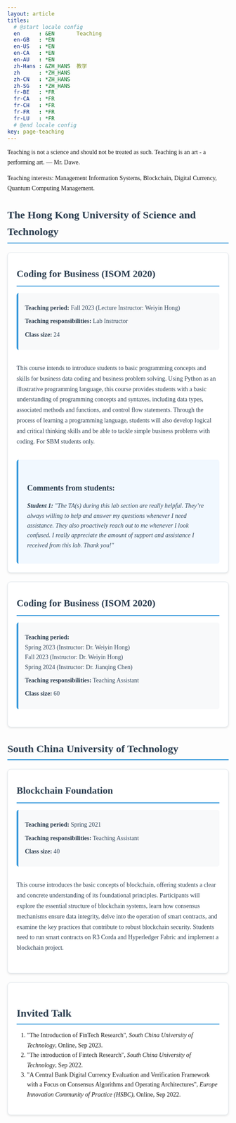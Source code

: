 ```yaml
---
layout: article
titles:
  # @start locale config
  en      : &EN       Teaching
  en-GB   : *EN
  en-US   : *EN
  en-CA   : *EN
  en-AU   : *EN
  zh-Hans : &ZH_HANS  教学
  zh      : *ZH_HANS
  zh-CN   : *ZH_HANS
  zh-SG   : *ZH_HANS
  fr-BE   : *FR
  fr-CA   : *FR
  fr-CH   : *FR
  fr-FR   : *FR
  fr-LU   : *FR
  # @end locale config
key: page-teaching
---
```


Teaching is not a science and should not be treated as such. Teaching is an art - a performing art. — Mr. Dawe.

Teaching interests: Management Information Systems, Blockchain, Digital Currency, Quantum Computing Management.

<h2>The Hong Kong University of Science and Technology</h2>

<div class="course-container">
  <div class="course-title">Coding for Business (ISOM 2020)</div>
  <div class="course-details">
      <p><strong>Teaching period:</strong> Fall 2023 (Lecture Instructor: Weiyin Hong)</p>
      <p><strong>Teaching responsibilities:</strong> Lab Instructor</p>
      <p><strong>Class size:</strong> 24</p>
  </div>

  <p class="course-description">This course intends to introduce students to basic programming concepts and skills for business data coding and business problem solving. Using Python as an illustrative programming language, this course provides students with a basic understanding of programming concepts and syntaxes, including data types, associated methods and functions, and control flow statements. Through the process of learning a programming language, students will also develop logical and critical thinking skills and be able to tackle simple business problems with coding. For SBM students only.</p>

  <div class="student-feedback">
      <h2>Comments from students:</h2>
      <p><strong>Student 1:</strong> "The TA(s) during this lab section are really helpful. They’re always willing to help and answer my questions whenever I need assistance. They also proactively reach out to me whenever I look confused. I really appreciate the amount of support and assistance I received from this lab. Thank you!"</p>
  </div>
</div>

<div class="course-container">
<div class="course-title">Coding for Business (ISOM 2020)</div>
<div class="course-details">
    <p><strong>Teaching period:</strong><br>
    Spring 2023 (Instructor: Dr. Weiyin Hong)<br>
    Fall 2023 (Instructor: Dr. Weiyin Hong)<br>
    Spring 2024 (Instructor: Dr. Jianqing Chen)
    </p>
    <p><strong>Teaching responsibilities:</strong> Teaching Assistant</p>
    <p><strong>Class size:</strong> 60</p>
</div>
</div>

<h2>South China University of Technology </h2>

<div class="course-container">
<div class="course-title">Blockchain Foundation</div>
<div class="course-details">
    <p><strong>Teaching period:</strong> Spring 2021</p>
    <p><strong>Teaching responsibilities:</strong> Teaching Assistant</p>
    <p><strong>Class size:</strong> 40</p>
</div>
<p class="course-description">This course introduces the basic concepts of blockchain, offering students a clear and concrete understanding of its foundational principles. Participants will explore the essential structure of blockchain systems, learn how consensus mechanisms ensure data integrity, delve into the operation of smart contracts, and examine the key practices that contribute to robust blockchain security. Students need to run smart contracts on R3 Corda and Hyperledger Fabric and implement a blockchain project.</p>
</div>

<div class="course-container">


## **Invited Talk**
1. "The Introduction of FinTech Research", _South China University of Technology_, Online, Sep 2023.
2. "The introduction of Fintech Research", _South China University of Technology_, Sep 2022.
3. "A Central Bank Digital Currency Evaluation and Verification Framework with a Focus on Consensus Algorithms and Operating Architectures", _Europe Innovation Community of Practice (HSBC)_, Online, Sep 2022.


<style>
    body {
      font-family: 'Lora', serif;
      line-height: 1.6;
      padding: 10px;
    }

    h1 {
        font-size: 32px;
        font-weight: bold;
        margin-bottom: 20px;
    }

    h2 {
        font-size: 24px;
        font-weight: bold;
        margin-top: 30px;
        margin-bottom: 10px;
        color: #2c3e50;
        border-bottom: 2px solid #3498db;
        padding-bottom: 5px;
    }

    .quote {
        font-style: italic;
        font-size: 18px;
        color: #555;
        margin-bottom: 20px;
        padding: 15px;
        background-color: #f8f9fa;
        border-left: 4px solid #3498db;
        border-radius: 5px;
    }

    .teaching-interests {
        font-weight: bold;
        margin-bottom: 20px;
        color: #2c3e50;
        padding: 10px;
        background-color: #ecf0f1;
        border-radius: 5px;
    }

    .course-container {
        background: #ffffff;
        border: 1px solid #e1e8ed;
        border-radius: 8px;
        margin: 20px 0;
        padding: 20px;
        box-shadow: 0 2px 4px rgba(0,0,0,0.1);
        transition: transform 0.2s ease, box-shadow 0.2s ease;
    }

    .course-container:hover {
        transform: translateY(-2px);
        box-shadow: 0 4px 8px rgba(0,0,0,0.15);
    }

    .course-title {
        font-size: 22px;
        font-weight: bold;
        margin-bottom: 15px;
        color: #2c3e50;
        padding: 10px 0;
        border-bottom: 2px solid #3498db;
    }

    .course-details {
        margin-bottom: 20px;
        background-color: #f8f9fa;
        padding: 15px;
        border-radius: 5px;
        border-left: 4px solid #3498db;
    }

    .course-details p {
        margin: 8px 0;
        color: #34495e;
    }

    .course-details strong {
        color: #2c3e50;
        font-weight: 600;
    }

    .course-description {
        line-height: 1.7;
        color: #2c3e50;
        margin-bottom: 15px;
        padding: 10px 0;
    }

    .student-feedback {
        margin-top: 20px;
        padding: 20px;
        background-color: #f1f8ff;
        border-left: 4px solid #3498db;
        border-radius: 5px;
    }

    .student-feedback h2 {
        font-size: 18px;
        margin-bottom: 15px;
        color: #2c3e50;
        border-bottom: none;
        padding-bottom: 0;
    }

    .student-feedback p {
        margin-bottom: 10px;
        font-style: italic;
        color: #34495e;
    }

    .student-feedback strong {
        color: #2c3e50;
    }

    .invited-talks {
        margin-top: 30px;
    }

    .invited-talks h2 {
        color: #2c3e50;
        border-bottom: 2px solid #e74c3c;
    }

    .invited-talks ol {
        padding-left: 20px;
    }

    .invited-talks li {
        margin-bottom: 10px;
        color: #34495e;
        line-height: 1.6;
    }

    .invited-talks em {
        color: #7f8c8d;
        font-style: italic;
    }

    /* Responsive design */
    @media (max-width: 768px) {
        .course-container {
            margin: 15px 0;
            padding: 15px;
        }
        
        .course-title {
            font-size: 20px;
        }
        
        .course-details {
            padding: 10px;
        }
    }
</style>
